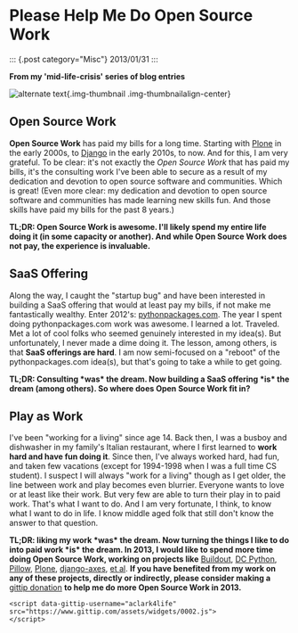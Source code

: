 # Please Help Me Do Open Source Work

::: {.post category="Misc"}
2013/01/31
:::

**From my \'mid-life-crisis\' series of blog entries**

![alternate text](/images/open-source-work.png){.img-thumbnail
.img-thumbnailalign-center}

## Open Source Work

**Open Source Work** has paid my bills for a long time. Starting with
[Plone](http://plone.org) in the early 2000s, to
[Django](http://djangoproject.com) in the early 2010s, to now. And for
this, I am very grateful. To be clear: it\'s not exactly the *Open
Source Work* that has paid my bills, it\'s the consulting work I\'ve
been able to secure as a result of my dedication and devotion to open
source software and communities. Which is great! (Even more clear: my
dedication and devotion to open source software and communities has made
learning new skills fun. And those skills have paid my bills for the
past 8 years.)

**TL;DR: Open Source Work is awesome. I\'ll likely spend my entire life
doing it (in some capacity or another). And while Open Source Work does
not pay, the experience is invaluable.**

## SaaS Offering

Along the way, I caught the \"startup bug\" and have been interested in
building a SaaS offering that would at least pay my bills, if not make
me fantastically wealthy. Enter 2012\'s:
[pythonpackages.com](http://pythonpackages.com). The year I spent doing
pythonpackages.com work was awesome. I learned a lot. Traveled. Met a
lot of cool folks who seemed genuinely interested in my idea(s). But
unfortunately, I never made a dime doing it. The lesson, among others,
is that **SaaS offerings are hard**. I am now semi-focused on a
\"reboot\" of the pythonpackages.com idea(s), but that\'s going to take
a while to get going.

**TL;DR: Consulting \*was\* the dream. Now building a SaaS offering
\*is\* the dream (among others). So where does Open Source Work fit
in?**

## Play as Work

I\'ve been \"working for a living\" since age 14. Back then, I was a
busboy and dishwasher in my family\'s Italian restaurant, where I first
learned to **work hard and have fun doing it**. Since then, I\'ve always
worked hard, had fun, and taken few vacations (except for 1994-1998 when
I was a full time CS student). I suspect I will always \"work for a
living\" though as I get older, the line between work and play becomes
even blurrier. Everyone wants to love or at least like their work. But
very few are able to turn their play in to paid work. That\'s what I
want to do. And I am very fortunate, I think, to know what I want to do
in life. I know middle aged folk that still don\'t know the answer to
that question.

**TL;DR: liking my work \*was\* the dream. Now turning the things I like
to do into paid work \*is\* the dream. In 2013, I would like to spend
more time doing Open Source Work, working on projects like**
[Buildout](http://github.com/buildout), [DC
Python](http://dcpython.org),
[Pillow](http://github.com/python-imaging), [Plone](http://plone.org),
[django-axes](http://github.com/codekoala/django-axes), [et
al](http://resume.aclark.net/projects/#collective). **If you have
benefited from my work on any of these projects, directly or indirectly,
please consider making a** [gittip
donation](https://www.gittip.com/aclark4life) **to help me do more Open
Source Work in 2013.**

```{=html}
<script data-gittip-username="aclark4life"
src="https://www.gittip.com/assets/widgets/0002.js">
</script>
```
